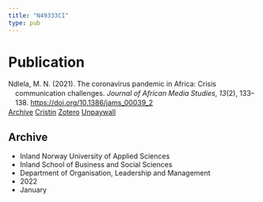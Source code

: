 ```yaml
---
title: "N49333CI"
type: pub
---
```

<h1>Publication</h1>
<article id="csl-bib-container-N49333CI" class="csl-bib-container">
  <div class="csl-bib-body" style="line-height: 1.35; padding-left: 1em; text-indent:-1em;">
  <div class="csl-entry">Ndlela, M. N. (2021). The coronavirus pandemic in Africa: Crisis communication challenges. <i>Journal of African Media Studies</i>, <i>13</i>(2), 133&#x2013;138. <a href="https://doi.org/10.1386/jams_00039_2">https://doi.org/10.1386/jams_00039_2</a></div>
</div>
  <div class="csl-bib-buttons">
    <a href="#taxonomy-article-N49333CI" class="csl-bib-button">Archive</a>
    <a href="https://app.cristin.no/results/show.jsf?id=1986477" alt="Cristin URL" class="csl-bib-button">Cristin</a>
    <a href="http://zotero.org/groups/5402882/items/N49333CI" alt="Zotero URL" class="csl-bib-button">Zotero</a>
    <a href="https://doi.org/10.1386/jams_00039_2" class="csl-bib-button">Unpaywall</a>
  </div>
  <div id="csl-bib-meta-container-N49333CI"></div>
</article>
<div id="csl-bib-meta-N49333CI" class="csl-bib-meta">
  <article id="taxonomy-article-N49333CI" class="taxonomy-article">
    <h1>Archive</h1>
    <ul>
      <li>Inland Norway University of Applied Sciences</li>
      <li>Inland School of Business and Social Sciences</li>
      <li>Department of Organisation, Leadership and Management</li>
      <li>2022</li>
      <li>January</li>
    </ul>
  </article>
</div>
